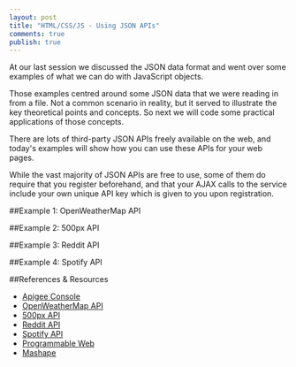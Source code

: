 ```yaml
---
layout: post
title: "HTML/CSS/JS - Using JSON APIs"
comments: true
publish: true
---
```

At our last session we discussed the JSON data format and went over some examples of what we can do with JavaScript objects. 

Those examples centred around some JSON data that we were reading in from a file. Not a common scenario in reality, but it served to illustrate the key theoretical points and concepts. So next we will code some practical applications of those concepts. 

There are lots of third-party JSON APIs freely available on the web, and today's examples will show how you can use these APIs for your web pages.

While the vast majority of JSON APIs are free to use, some of them do require that you register beforehand, and that your AJAX calls to the service include your own unique API key which is given to you upon registration.

##Example 1: OpenWeatherMap API

##Example 2: 500px API

##Example 3: Reddit API

##Example 4: Spotify API



##References &amp; Resources

- [Apigee Console](https://apigee.com/console)
- [OpenWeatherMap API](http://openweathermap.org/api)
- [500px API](https://github.com/500px/api-documentation)
- [Reddit API](https://www.reddit.com/dev/api)
- [Spotify API](https://developer.spotify.com/web-api)
- [Programmable Web](http://www.programmableweb.com/)
- [Mashape](https://market.mashape.com/explore)

